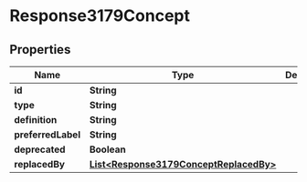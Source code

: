 
# Response3179Concept

## Properties
Name | Type | Description | Notes
------------ | ------------- | ------------- | -------------
**id** | **String** |  | 
**type** | **String** |  | 
**definition** | **String** |  | 
**preferredLabel** | **String** |  | 
**deprecated** | **Boolean** |  |  [optional]
**replacedBy** | [**List&lt;Response3179ConceptReplacedBy&gt;**](Response3179ConceptReplacedBy.md) |  |  [optional]



